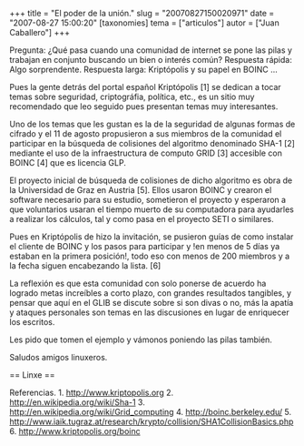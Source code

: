 +++
title = "El poder de la unión."
slug = "20070827150020971"
date = "2007-08-27 15:00:20"
[taxonomies]
tema = ["articulos"]
autor = ["Juan Caballero"]
+++

Pregunta: ¿Qué pasa cuando una comunidad de internet se pone las pilas y
trabajan en conjunto buscando un bien o interés común? Respuesta rápida:
Algo sorprendente. Respuesta larga: Kriptópolis y su papel en BOINC …

<!-- more -->
Pues la gente detrás del portal español Kriptópolis \[1\] se dedican a
tocar temas sobre seguridad, criptográfia, política, etc., es un sitio
muy recomendado que leo seguido pues presentan temas muy interesantes.

Uno de los temas que les gustan es la de la seguridad de algunas formas
de cifrado y el 11 de agosto propusieron a sus miembros de la comunidad
el participar en la búsqueda de colisiones del algoritmo denominado
SHA-1 \[2\] mediante el uso de la infraestructura de computo GRID \[3\]
accesible con BOINC \[4\] que es licencia GLP.

El proyecto inicial de búsqueda de colisiones de dicho algoritmo es obra
de la Universidad de Graz en Austria \[5\]. Ellos usaron BOINC y crearon
el software necesario para su estudio, sometieron el proyecto y
esperaron a que voluntarios usaran el tiempo muerto de su computadora
para ayudarles a realizar los cálculos, tal y como pasa en el proyecto
SETI o similares.

Pues en Kriptópolis de hizo la invitación, se pusieron guías de como
instalar el cliente de BOINC y los pasos para participar y !en menos de
5 días ya estaban en la primera posición!, todo eso con menos de 200
miembros y a la fecha siguen encabezando la lista. \[6\]

La reflexión es que esta comunidad con solo ponerse de acuerdo ha
logrado metas increíbles a corto plazo, con grandes resultados
tangibles, y pensar que aquí en el GLIB se discute sobre si son divas o
no, más la apatía y ataques personales son temas en las discusiones en
lugar de enriquecer los escritos.

Les pido que tomen el ejemplo y vámonos poniendo las pilas también.

Saludos amigos linuxeros.

== Linxe ==

Referencias. 1.
<a href="http://www.kriptopolis.org">http://www.kriptopolis.org</a> 2.
<a href="http://en.wikipedia.org/wiki/Sha-1">http://en.wikipedia.org/wiki/Sha-1</a>
3.
<a href="http://en.wikipedia.org/wiki/Grid_computing">http://en.wikipedia.org/wiki/Grid_computing</a>
4. <a href="http://boinc.berkeley.edu/">http://boinc.berkeley.edu/</a>
5.
<a href="http://www.iaik.tugraz.at/research/krypto/collision/SHA1CollisionBasics.php">http://www.iaik.tugraz.at/research/krypto/collision/SHA1CollisionBasics.php</a>
6.
<a href="http://www.kriptopolis.org/boinc">http://www.kriptopolis.org/boinc</a>

